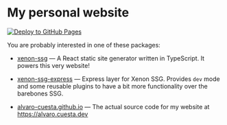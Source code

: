# My personal website

[![Deploy to GitHub Pages](https://github.com/alvaro-cuesta/alvaro-cuesta.github.io/actions/workflows/deploy.yml/badge.svg)](https://github.com/alvaro-cuesta/alvaro-cuesta.github.io/actions/workflows/deploy.yml)

You are probably interested in one of these packages:

- [xenon-ssg](./xenon-ssg/) — A React static site generator written in TypeScript. It powers this very website!

- [xenon-ssg-express](./xenon-ssg-express) — Express layer for Xenon SSG. Provides `dev` mode and some reusable plugins
  to have a bit more functionality over the barebones SSG.

- [alvaro-cuesta.github.io](./alvaro-cuesta.github.io/) — The actual source code for my website at https://alvaro.cuesta.dev
